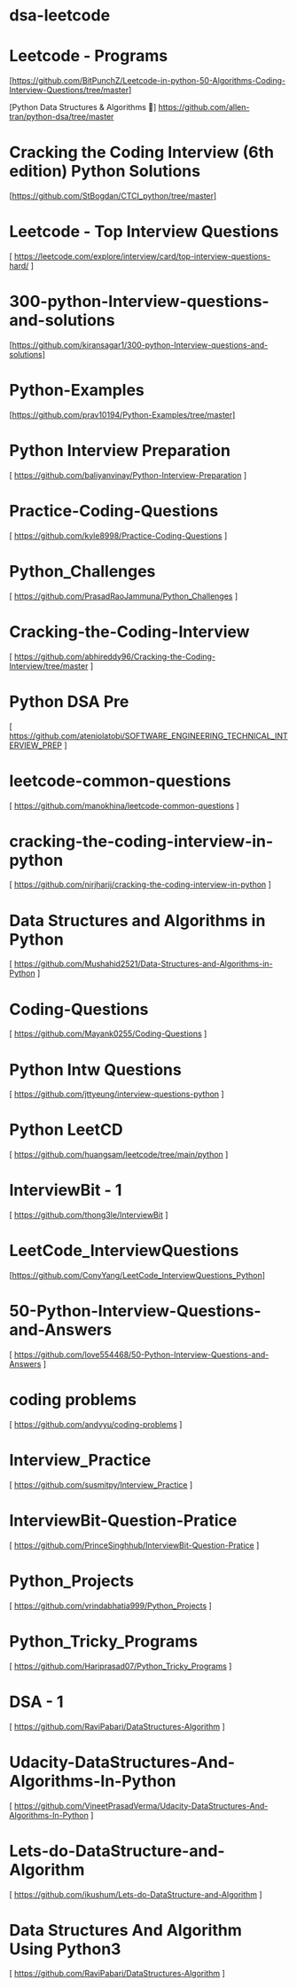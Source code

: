 # dsa-leetcode


# Leetcode - Programs
[https://github.com/BitPunchZ/Leetcode-in-python-50-Algorithms-Coding-Interview-Questions/tree/master]

[Python Data Structures & Algorithms 🐍]
https://github.com/allen-tran/python-dsa/tree/master

# Cracking the Coding Interview (6th edition) Python Solutions
[https://github.com/StBogdan/CTCI_python/tree/master]

# Leetcode - Top Interview Questions
[ https://leetcode.com/explore/interview/card/top-interview-questions-hard/ ]

# 300-python-Interview-questions-and-solutions
[https://github.com/kiransagar1/300-python-Interview-questions-and-solutions]

# Python-Examples
[https://github.com/prav10194/Python-Examples/tree/master]

# Python Interview Preparation
[ https://github.com/baliyanvinay/Python-Interview-Preparation ]

# Practice-Coding-Questions
[  https://github.com/kyle8998/Practice-Coding-Questions ]

# Python_Challenges
[ https://github.com/PrasadRaoJammuna/Python_Challenges ]


# Cracking-the-Coding-Interview
[ https://github.com/abhireddy96/Cracking-the-Coding-Interview/tree/master ]

# Python DSA Pre
[ https://github.com/ateniolatobi/SOFTWARE_ENGINEERING_TECHNICAL_INTERVIEW_PREP ]

# leetcode-common-questions
[ https://github.com/manokhina/leetcode-common-questions ]


# cracking-the-coding-interview-in-python
[ https://github.com/nirjharij/cracking-the-coding-interview-in-python ]

# Data Structures and Algorithms in Python
[ https://github.com/Mushahid2521/Data-Structures-and-Algorithms-in-Python ]

# Coding-Questions
[ https://github.com/Mayank0255/Coding-Questions ]

# Python Intw Questions
[ https://github.com/jttyeung/interview-questions-python ]


# Python LeetCD
[ https://github.com/huangsam/leetcode/tree/main/python ]

# InterviewBit - 1
[ https://github.com/thong3le/InterviewBit ]

# LeetCode_InterviewQuestions
[https://github.com/ConyYang/LeetCode_InterviewQuestions_Python]

# 50-Python-Interview-Questions-and-Answers
[ https://github.com/love554468/50-Python-Interview-Questions-and-Answers ] 

# coding problems 
[ https://github.com/andyyu/coding-problems ]

# Interview_Practice
[ https://github.com/susmitpy/Interview_Practice ]

# InterviewBit-Question-Pratice
[ https://github.com/PrinceSinghhub/InterviewBit-Question-Pratice ]

# Python_Projects
[ https://github.com/vrindabhatia999/Python_Projects ]

# Python_Tricky_Programs
[ https://github.com/Hariprasad07/Python_Tricky_Programs ]

# DSA - 1 
[ https://github.com/RaviPabari/DataStructures-Algorithm ]

# Udacity-DataStructures-And-Algorithms-In-Python
[ https://github.com/VineetPrasadVerma/Udacity-DataStructures-And-Algorithms-In-Python ]

# Lets-do-DataStructure-and-Algorithm
[ https://github.com/ikushum/Lets-do-DataStructure-and-Algorithm ]

# Data Structures And Algorithm Using Python3
[ https://github.com/RaviPabari/DataStructures-Algorithm ]
